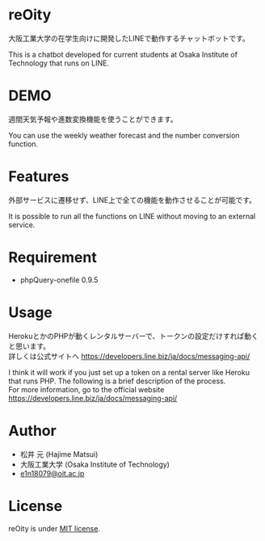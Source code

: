 # reOity

大阪工業大学の在学生向けに開発したLINEで動作するチャットボットです。

This is a chatbot developed for current students at Osaka Institute of Technology that runs on LINE.

# DEMO

週間天気予報や進数変換機能を使うことができます。

You can use the weekly weather forecast and the number conversion function.

# Features

外部サービスに遷移せず、LINE上で全ての機能を動作させることが可能です。

It is possible to run all the functions on LINE without moving to an external service.

# Requirement

* phpQuery-onefile 0.9.5

# Usage

HerokuとかのPHPが動くレンタルサーバーで、トークンの設定だけすれば動くと思います。<br>
詳しくは公式サイトへ <https://developers.line.biz/ja/docs/messaging-api/>

I think it will work if you just set up a token on a rental server like Heroku that runs PHP. The following is a brief description of the process. <br>
For more information, go to the official website <https://developers.line.biz/ja/docs/messaging-api/>

# Author

* 松井 元 (Hajime Matsui)
* 大阪工業大学 (Osaka Institute of Technology)
* e1n18079@oit.ac.jp

# License

reOity is under [MIT license](https://en.wikipedia.org/wiki/MIT_License).